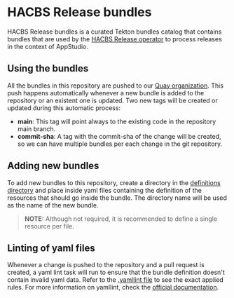 # HACBS Release bundles

HACBS Release bundles is a curated Tekton bundles catalog that contains bundles that are used by the
[HACBS Release operator](https://github.com/redhat-appstudio/release-service) to process releases in the context of
AppStudio.

## Using the bundles

All the bundles in this repository are pushed to our [Quay organization](https://quay.io/organization/hacbs-release).
This push happens automatically whenever a new bundle is added to the repository or an existent one is updated. Two new
tags will be created or updated during this automatic process:

* **main**: This tag will point always to the existing code in the repository main branch.
* **commit-sha**: A tag with the commit-sha of the change will be created, so we can have multiple bundles per each
change in the git repository.

## Adding new bundles

To add new bundles to this repository, create a directory in the [definitions directory](definitions) and place inside
yaml files containing the definition of the resources that should go inside the bundle. The directory name will be used
as the name of the new bundle.

> **NOTE:** Although not required, it is recommended to define a single resource per file.

## Linting of yaml files

Whenever a change is pushed to the repository and a pull request is created, a yaml lint task will run to ensure that the
bundle definition doesn't contain invalid yaml data. Refer to the [.yamllint file](.yamllint) to see the exact applied
rules. For more information on yamllint, check the [official documentation](https://yamllint.readthedocs.io/en/stable).
